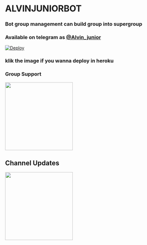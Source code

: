 <h1 align="centre">ALVINJUNIORBOT</h1>

### Bot group management can build group into supergroup
### Available on telegram as [@Alvin_junior](https://t.me/alvinjuniorbot)

[![Deploy](https://telegra.ph/file/bafb2f48ede7eb08fd329.jpg)](https://heroku.com/deploy?template=https://github.com/fahrial2310/AlvinJuniorBot)

### klik the image if you wanna deploy in heroku

### Group Support
<a href="https://t.me/Alvin_image_editor_group"><img src="https://img.shields.io/badge/Group%20Support%3F-yes-green?&style=flat-square?&logo=telegram" width=220px></a></p>

## Channel Updates
<a href="https://t.me/alvin_image_editor"><img src="https://img.shields.io/badge/channel%20updates%3F-yes-green?&style=flat-square?&logo=telegram" width=220px></a></p>

